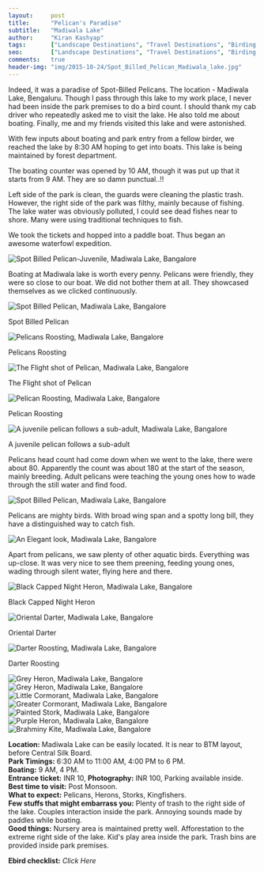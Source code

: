 ```yaml
---
layout:     post
title:      "Pelican's Paradise"
subtitle:   "Madiwala Lake"
author:     "Kiran Kashyap"
tags:       ["Landscape Destinations", "Travel Destinations", "Birding Destinations", "Bangalore Wildlfe"]
seo:		["Landscape Destinations", "Travel Destinations", "Birding Destinations", "Bangalore"]
comments:   true
header-img: "img/2015-10-24/Spot_Billed_Pelican_Madiwala_lake.jpg"
---
```


<p>
Indeed, it was a paradise of Spot-Billed Pelicans. The location - <a href="{{ site.baseurl }}/tags/Bangalore Wildlife">Madiwala Lake, Bengaluru</a>. Though I pass through this lake to my work place, I never had been inside the park premises to do a bird count. I should thank my cab driver who repeatedly asked me to visit the lake. He also told me about boating. Finally, me and my friends visited this lake and were astonished.
</p>

<p>
With few inputs about boating and park entry from a fellow birder, we reached the lake by 8:30 AM hoping to get into boats. This lake is being maintained by forest department. 
</p>

<p>
The boating counter was opened by 10 AM, though it was put up that it starts from 9 AM. They are so damn punctual..!!
</p>

<p>
Left side of the park is clean, the guards were cleaning the plastic trash. However, the right side of the park was filthy, mainly because of fishing. The lake water was obviously polluted, I could see dead fishes near to shore. Many were using traditional techniques to fish. 
</p>

<p>
We took the tickets and hopped into a paddle boat. Thus began an awesome waterfowl expedition.
</p>

<img src="{{ site.baseurl }}/img/2015-10-24/Spot_Billed_Pelican_Madiwala_lake.jpg" alt="Spot Billed Pelican-Juvenile, Madiwala Lake, Bangalore">

<p>
Boating at Madiwala lake is worth every penny. Pelicans were friendly, they were so close to our boat. We did not bother them at all. They showcased themselves as we clicked continuously.
</p>

<img src="{{ site.baseurl }}/img/2015-10-24/Spot_Billed_Pelican_Madiwala_lake1.JPG" alt="Spot Billed Pelican, Madiwala Lake, Bangalore">

<p>
Spot Billed Pelican
</p>

<img src="{{ site.baseurl }}/img/2015-10-24/Pelican_Roosting_Madiwala_lake4.JPG" alt="Pelicans Roosting, Madiwala Lake, Bangalore">

<p>
Pelicans Roosting
</p>

<img src="{{ site.baseurl }}/img/2015-10-24/The_Flight_Madiwala_lake2.JPG" alt="The Flight shot of Pelican, Madiwala Lake, Bangalore">

<p>
The Flight shot of Pelican
</p>

<img src="{{ site.baseurl }}/img/2015-10-24/Pelican_Roosting_Peace_Madiwala_lake3.JPG" alt="Pelican Roosting, Madiwala Lake, Bangalore">

<p>
Pelican Roosting
</p>

<img src="{{ site.baseurl }}/img/2015-10-24/Juv_Pelican_Madiwala_lake5.JPG" alt="A juvenile pelican follows a sub-adult, Madiwala Lake, Bangalore">

<p>
A juvenile pelican follows a sub-adult
</p>

<p>
Pelicans head count had come down when we went to the lake, there were about 80. Apparently the count was about 180 at the start of the season, mainly breeding. Adult pelicans were teaching the young ones how to wade through the still water and find food.
</p>

<img src="{{ site.baseurl }}/img/2015-10-24/Spot_Billed_Pelican_Madiwala_lake6.JPG" alt="Spot Billed Pelican, Madiwala Lake, Bangalore">

<p>
Pelicans are mighty birds. With broad wing span and a spotty long bill, they have a distinguished way to catch fish. 
</p>

<img src="{{ site.baseurl }}/img/2015-10-24/Pelican_ElegantLook_Madiwala_Lake7.JPG" alt="An Elegant look, Madiwala Lake, Bangalore">

<p>
Apart from pelicans, we saw plenty of other aquatic birds. Everything was up-close. It was very nice to see them preening, feeding young ones, wading through silent water, flying here and there.
</p>

<img src="{{ site.baseurl }}/img/2015-10-24/Black_Capped_Night_Heron_Madiwala_Lake8.JPG" alt="Black Capped Night Heron, Madiwala Lake, Bangalore">

<p>
Black Capped Night Heron
</p>

<img src="{{ site.baseurl }}/img/2015-10-24/Oriental_Darter_Madiwala_Lake9.JPG" alt="Oriental Darter, Madiwala Lake, Bangalore">

<p>
Oriental Darter
</p>

<img src="{{ site.baseurl }}/img/2015-10-24/Darter_Roosting_Madiwala_Lake9.JPG" alt="Darter Roosting, Madiwala Lake, Bangalore">

<p>
Darter Roosting
</p>

<img src="{{ site.baseurl }}/img/2015-10-24/Grey_Heron__Madiwala_Lake10.JPG" alt="Grey Heron, Madiwala Lake, Bangalore">

<img src="{{ site.baseurl }}/img/2015-10-24/Grey_Heron__Madiwala_Lake11.JPG" alt="Grey Heron, Madiwala Lake, Bangalore">

<img src="{{ site.baseurl }}/img/2015-10-24/Little_Cormorant_Madiwala_Lake12.JPG" alt="Little Cormorant, Madiwala Lake, Bangalore">

<img src="{{ site.baseurl }}/img/2015-10-24/Greater_Cormorant_Madiwala_Lake13.JPG" alt="Greater Cormorant, Madiwala Lake, Bangalore">

<img src="{{ site.baseurl }}/img/2015-10-24/Painted_Stork__Madiwala_Lake14.JPG" alt="Painted Stork, Madiwala Lake, Bangalore">

<img src="{{ site.baseurl }}/img/2015-10-24/Purple_heron_Madiwala_Lake15.JPG" alt="Purple Heron, Madiwala Lake, Bangalore">

<img src="{{ site.baseurl }}/img/2015-10-24/Brahminy_Kite_Madiwala_Lake16.JPG" alt="Brahminy Kite, Madiwala Lake, Bangalore">

<strong>Location:</strong> Madiwala Lake can be easily located. It is near to BTM layout, before Central Silk Board.<br>
<strong>Park Timings:</strong> 6:30 AM to 11:00 AM, 4:00 PM to 6 PM.<br>
<strong>Boating:</strong> 9 AM, 4 PM.<br>
<strong>Entrance ticket:</strong> INR 10, <strong>Photography:</strong> INR 100, Parking available inside.<br>
<strong>Best time to visit:</strong> Post Monsoon.<br>
<strong>What to expect:</strong> Pelicans, Herons, Storks, Kingfishers.<br>
<strong>Few stuffs that might embarrass you:</strong> Plenty of trash to the right side of the lake. Couples interaction inside the park. Annoying sounds made by paddles while boating.<br>
<strong>Good things:</strong> Nursery area is maintained pretty well. Afforestation to the extreme right side of the lake. Kid's play area inside the park. Trash bins are provided inside park premises.<br>
<style type="text/css">a {text-decoration: none}</style>
<strong>Ebird checklist:</strong><a href=" http://ebird.org/ebird/view/checklist?subID=S21341492" target="_blank" style="text-decoration: none"><em> Click Here </em></a>